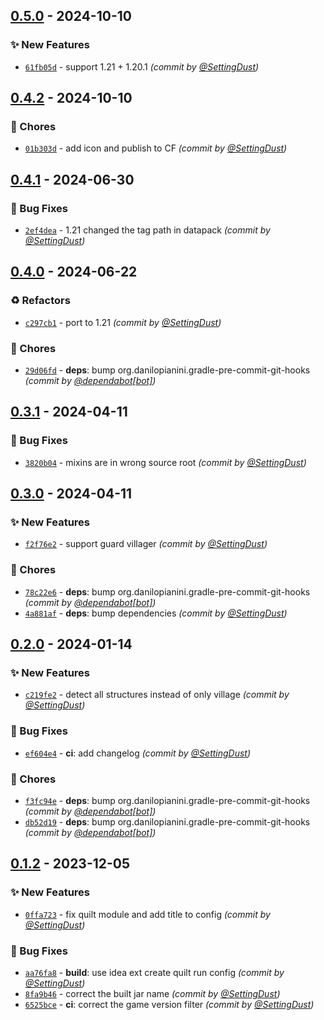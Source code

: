 
## [0.5.0] - 2024-10-10
### :sparkles: New Features
- [`61fb05d`](https://github.com/SettingDust/SelfishVillager/commit/61fb05de4808993c24019193e6beaa09e8d1b705) - support 1.21 + 1.20.1 *(commit by [@SettingDust](https://github.com/SettingDust))*


## [0.4.2] - 2024-10-10
### :wrench: Chores
- [`01b303d`](https://github.com/SettingDust/SelfishVillager/commit/01b303d0d001d4f3cf9e801da49c6498ccfe7cd9) - add icon and publish to CF *(commit by [@SettingDust](https://github.com/SettingDust))*


## [0.4.1] - 2024-06-30
### :bug: Bug Fixes
- [`2ef4dea`](https://github.com/SettingDust/SelfishVillager/commit/2ef4deaaebde14df1d01cc891001a326a8bd2353) - 1.21 changed the tag path in datapack *(commit by [@SettingDust](https://github.com/SettingDust))*


## [0.4.0] - 2024-06-22
### :recycle: Refactors
- [`c297cb1`](https://github.com/SettingDust/SelfishVillager/commit/c297cb15e79bc5199c0e2ceb444cf188195da487) - port to 1.21 *(commit by [@SettingDust](https://github.com/SettingDust))*

### :wrench: Chores
- [`29d06fd`](https://github.com/SettingDust/SelfishVillager/commit/29d06fdaa41b416e2a2ff0ed5d6a515556bbc6da) - **deps**: bump org.danilopianini.gradle-pre-commit-git-hooks *(commit by [@dependabot[bot]](https://github.com/apps/dependabot))*


## [0.3.1] - 2024-04-11
### :bug: Bug Fixes
- [`3820b04`](https://github.com/SettingDust/SelfishVillager/commit/3820b046f3dd7d9bf9104b21b760d69722ab1409) - mixins are in wrong source root *(commit by [@SettingDust](https://github.com/SettingDust))*


## [0.3.0] - 2024-04-11
### :sparkles: New Features
- [`f2f76e2`](https://github.com/SettingDust/SelfishVillager/commit/f2f76e2c8245dd6e3d4e42baf08464b354539980) - support guard villager *(commit by [@SettingDust](https://github.com/SettingDust))*

### :wrench: Chores
- [`78c22e6`](https://github.com/SettingDust/SelfishVillager/commit/78c22e6ee46569eb19d63dddde77407793d5f202) - **deps**: bump org.danilopianini.gradle-pre-commit-git-hooks *(commit by [@dependabot[bot]](https://github.com/apps/dependabot))*
- [`4a881af`](https://github.com/SettingDust/SelfishVillager/commit/4a881af165d4612d76ea63ab88a167e3f54ab59f) - **deps**: bump dependencies *(commit by [@SettingDust](https://github.com/SettingDust))*


## [0.2.0] - 2024-01-14
### :sparkles: New Features
- [`c219fe2`](https://github.com/SettingDust/SelfishVillager/commit/c219fe256147c7072226a80cc18c45f02bc0242a) - detect all structures instead of only village *(commit by [@SettingDust](https://github.com/SettingDust))*

### :bug: Bug Fixes
- [`ef604e4`](https://github.com/SettingDust/SelfishVillager/commit/ef604e4853645a9cd09506578d7c9e9abf25a2ca) - **ci**: add changelog *(commit by [@SettingDust](https://github.com/SettingDust))*

### :wrench: Chores
- [`f3fc94e`](https://github.com/SettingDust/SelfishVillager/commit/f3fc94ec9616437c006a534d90e17a3edc218c13) - **deps**: bump org.danilopianini.gradle-pre-commit-git-hooks *(commit by [@dependabot[bot]](https://github.com/apps/dependabot))*
- [`db52d19`](https://github.com/SettingDust/SelfishVillager/commit/db52d19c75ab838b5361943151591fa23b9e02e0) - **deps**: bump org.danilopianini.gradle-pre-commit-git-hooks *(commit by [@dependabot[bot]](https://github.com/apps/dependabot))*


## [0.1.2] - 2023-12-05
### :sparkles: New Features
- [`0ffa723`](https://github.com/SettingDust/SelfishVillager/commit/0ffa723628ded7598c8ee5218cdddb7b12b09dbf) - fix quilt module and add title to config *(commit by [@SettingDust](https://github.com/SettingDust))*

### :bug: Bug Fixes
- [`aa76fa8`](https://github.com/SettingDust/SelfishVillager/commit/aa76fa82c385383c9d2a54a2fd40154f50077686) - **build**: use idea ext create quilt run config *(commit by [@SettingDust](https://github.com/SettingDust))*
- [`8fa9b46`](https://github.com/SettingDust/SelfishVillager/commit/8fa9b46b88921118c5eb809a57b8581c777bfb97) - correct the built jar name *(commit by [@SettingDust](https://github.com/SettingDust))*
- [`6525bce`](https://github.com/SettingDust/SelfishVillager/commit/6525bce4123b3e9403c681ed438805170568ae14) - **ci**: correct the game version filter *(commit by [@SettingDust](https://github.com/SettingDust))*


[0.1.2]: https://github.com/SettingDust/SelfishVillager/compare/0.1.1...0.1.2
[0.2.0]: https://github.com/SettingDust/SelfishVillager/compare/0.1.2...0.2.0
[0.3.0]: https://github.com/SettingDust/SelfishVillager/compare/0.2.0...0.3.0
[0.3.1]: https://github.com/SettingDust/SelfishVillager/compare/0.3.0...0.3.1
[0.4.0]: https://github.com/SettingDust/SelfishVillager/compare/0.3.1...0.4.0
[0.4.1]: https://github.com/SettingDust/SelfishVillager/compare/0.4.0...0.4.1
[0.4.2]: https://github.com/SettingDust/SelfishVillager/compare/0.4.1...0.4.2
[0.5.0]: https://github.com/SettingDust/SelfishVillager/compare/0.4.2...0.5.0
